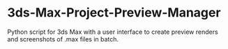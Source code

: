 # 3ds-Max-Project-Preview-Manager
Python script for 3ds Max with a user interface to create preview renders and screenshots of .max files in batch.
